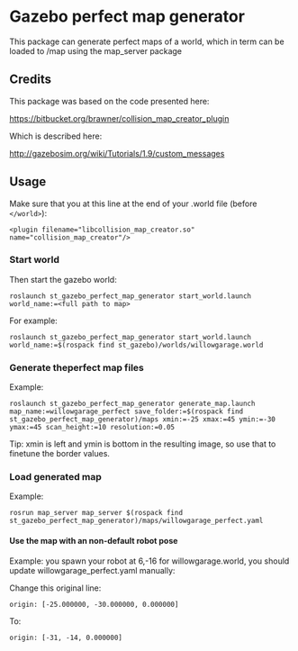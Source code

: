 Gazebo perfect map generator
===================

This package can generate perfect maps of a world, which in term can be loaded to /map using the map_server package

Credits
-------------------------------------
This package was based on the code presented here:

https://bitbucket.org/brawner/collision_map_creator_plugin

Which is described here:

http://gazebosim.org/wiki/Tutorials/1.9/custom_messages

Usage
-------------------------------
Make sure that you at this line at the end of your .world file (before `</world>`):

`<plugin filename="libcollision_map_creator.so" name="collision_map_creator"/>`

### Start world

Then start the gazebo world:

`roslaunch st_gazebo_perfect_map_generator start_world.launch world_name:=<full path to map>`

For example:

`roslaunch st_gazebo_perfect_map_generator start_world.launch world_name:=$(rospack find st_gazebo)/worlds/willowgarage.world`

### Generate theperfect map files

Example:

`roslaunch st_gazebo_perfect_map_generator generate_map.launch map_name:=willowgarage_perfect save_folder:=$(rospack find st_gazebo_perfect_map_generator)/maps xmin:=-25 xmax:=45 ymin:=-30 ymax:=45 scan_height:=10 resolution:=0.05`

Tip: xmin is left and ymin is bottom in the resulting image, so use that to finetune the border values.

### Load generated map

Example:

`rosrun map_server map_server $(rospack find st_gazebo_perfect_map_generator)/maps/willowgarage_perfect.yaml`

#### Use the map with an non-default robot pose

Example: you spawn your robot at 6,-16 for willowgarage.world, you should update willowgarage_perfect.yaml manually:

Change this original line:

`origin: [-25.000000, -30.000000, 0.000000]`

To:

`origin: [-31, -14, 0.000000]`